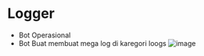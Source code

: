 # Logger
- Bot Operasional
- Bot Buat membuat mega log di karegori loogs
![image](https://github.com/osiic/atlantis-report/assets/96474947/8be46c27-4ad8-479b-8e79-7d118f3a2616)

